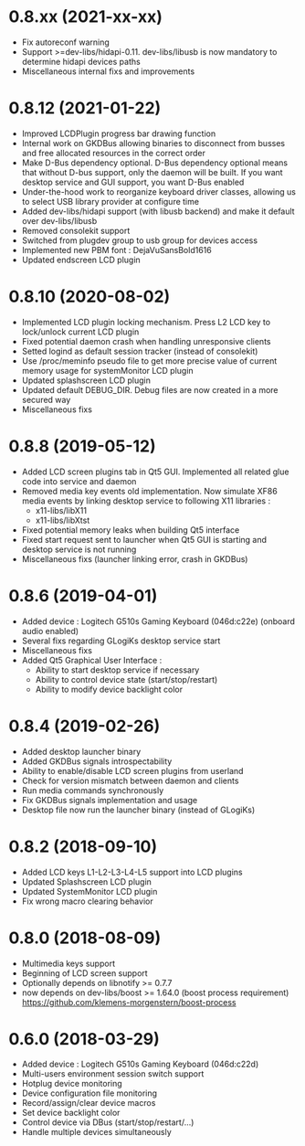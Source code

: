 
0.8.xx (2021-xx-xx)
===================
- Fix autoreconf warning
- Support >=dev-libs/hidapi-0.11. dev-libs/libusb is now mandatory to
  determine hidapi devices paths
- Miscellaneous internal fixs and improvements

0.8.12 (2021-01-22)
===================
- Improved LCDPlugin progress bar drawing function
- Internal work on GKDBus allowing binaries to disconnect from
  busses and free allocated resources in the correct order
- Make D-Bus dependency optional. D-Bus dependency optional means that
  without D-bus support, only the daemon will be built. If you want
  desktop service and GUI support, you want D-Bus enabled
- Under-the-hood work to reorganize keyboard driver classes, allowing us
  to select USB library provider at configure time
- Added dev-libs/hidapi support (with libusb backend) and make it
  default over dev-libs/libusb
- Removed consolekit support
- Switched from plugdev group to usb group for devices access
- Implemented new PBM font : DejaVuSansBold1616
- Updated endscreen LCD plugin

0.8.10 (2020-08-02)
===================
- Implemented LCD plugin locking mechanism. Press L2 LCD key to
  lock/unlock current LCD plugin
- Fixed potential daemon crash when handling unresponsive clients
- Setted logind as default session tracker (instead of consolekit)
- Use /proc/meminfo pseudo file to get more precise value
  of current memory usage for systemMonitor LCD plugin
- Updated splashscreen LCD plugin
- Updated default DEBUG_DIR. Debug files are now created in a more
  secured way
- Miscellaneous fixs

0.8.8 (2019-05-12)
==================
- Added LCD screen plugins tab in Qt5 GUI. Implemented all related
  glue code into service and daemon
- Removed media key events old implementation. Now simulate XF86 media
  events by linking desktop service to following X11 libraries :
    * x11-libs/libX11
    * x11-libs/libXtst
- Fixed potential memory leaks when building Qt5 interface
- Fixed start request sent to launcher when Qt5 GUI is starting and
   desktop service is not running
- Miscellaneous fixs (launcher linking error, crash in GKDBus)

0.8.6 (2019-04-01)
==================
- Added device : Logitech G510s Gaming Keyboard (046d:c22e)
    (onboard audio enabled)
- Several fixs regarding GLogiKs desktop service start
- Miscellaneous fixs
- Added Qt5 Graphical User Interface :
    * Ability to start desktop service if necessary
	* Ability to control device state (start/stop/restart)
	* Ability to modify device backlight color

0.8.4 (2019-02-26)
==================
- Added desktop launcher binary
- Added GKDBus signals introspectability
- Ability to enable/disable LCD screen plugins from userland
- Check for version mismatch between daemon and clients
- Run media commands synchronously
- Fix GKDBus signals implementation and usage
- Desktop file now run the launcher binary (instead of GLogiKs)

0.8.2 (2018-09-10)
==================
- Added LCD keys L1-L2-L3-L4-L5 support into LCD plugins
- Updated Splashscreen LCD plugin
- Updated SystemMonitor LCD plugin
- Fix wrong macro clearing behavior

0.8.0 (2018-08-09)
==================
- Multimedia keys support
- Beginning of LCD screen support
- Optionally depends on libnotify >= 0.7.7
- now depends on dev-libs/boost >= 1.64.0 (boost process requirement)
    https://github.com/klemens-morgenstern/boost-process

0.6.0 (2018-03-29)
==================
- Added device : Logitech G510s Gaming Keyboard (046d:c22d)
- Multi-users environment session switch support
- Hotplug device monitoring
- Device configuration file monitoring
- Record/assign/clear device macros
- Set device backlight color
- Control device via DBus (start/stop/restart/...)
- Handle multiple devices simultaneously

